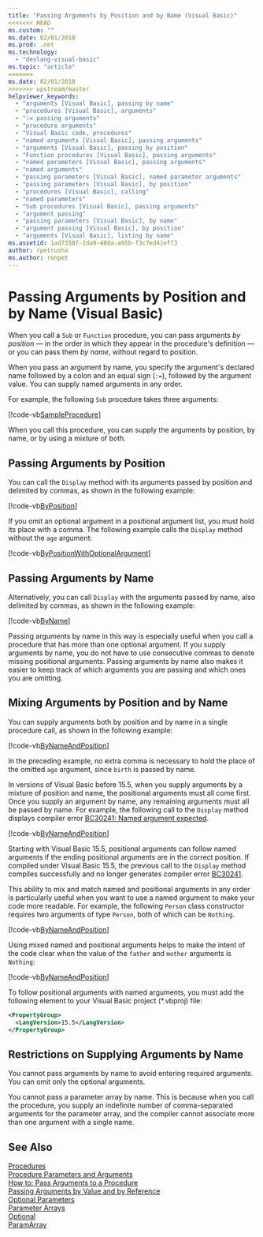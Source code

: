 ```yaml
---
title: "Passing Arguments by Position and by Name (Visual Basic)"
<<<<<<< HEAD
ms.custom: ""
ms.date: 02/01/2018
ms.prod: .net
ms.technology: 
  - "devlang-visual-basic"
ms.topic: "article"
=======
ms.date: 02/01/2018
>>>>>>> upstream/master
helpviewer_keywords: 
  - "arguments [Visual Basic], passing by name"
  - "procedures [Visual Basic], arguments"
  - ":= passing arguments"
  - "procedure arguments"
  - "Visual Basic code, procedures"
  - "named arguments [Visual Basic], passing arguments"
  - "arguments [Visual Basic], passing by position"
  - "Function procedures [Visual Basic], passing arguments"
  - "named parameters [Visual Basic], passing arguments"
  - "named arguments"
  - "passing parameters [Visual Basic], named parameter arguments"
  - "passing parameters [Visual Basic], by position"
  - "procedures [Visual Basic], calling"
  - "named parameters"
  - "Sub procedures [Visual Basic], passing arguments"
  - "argument passing"
  - "passing parameters [Visual Basic], by name"
  - "argument passing [Visual Basic], by position"
  - "arguments [Visual Basic], listing by name"
ms.assetid: 1ad7358f-1da9-48da-a95b-f3c7ed41eff3
author: rpetrusha
ms.author: ronpet
---
```

# Passing Arguments by Position and by Name (Visual Basic)
When you call a `Sub` or `Function` procedure, you can pass arguments *by position* — in the order in which they appear in the procedure's definition — or you can pass them *by name*, without regard to position.  
  
 When you pass an argument by name, you specify the argument's declared name followed by a colon and an equal sign (`:=`), followed by the argument value. You can supply named arguments in any order.  
  
 For example, the following `Sub` procedure takes three arguments:  
  
 [!code-vb[SampleProcedure](../../../../../samples/snippets/visualbasic/programming-guide/language-features/passing-named-arguments/module1.vb#1)]  
  
 When you call this procedure, you can supply the arguments by position, by name, or by using a mixture of both.  
  
## Passing Arguments by Position  
 You can call the `Display` method with its arguments passed by position and delimited by commas, as shown in the following example:  
  
[!code-vb[ByPosition](../../../../../samples/snippets/visualbasic/programming-guide/language-features/passing-named-arguments/module1.vb#2)] 
  
 If you omit an optional argument in a positional argument list, you must hold its place with a comma. The following example calls the `Display` method without the `age` argument:  
  
[!code-vb[ByPositionWithOptionalArgument](../../../../../samples/snippets/visualbasic/programming-guide/language-features/passing-named-arguments/module1.vb#3)] 
  
## Passing Arguments by Name  
 Alternatively, you can call `Display` with the arguments passed by name, also delimited by commas, as shown in the following example:  
  
[!code-vb[ByName](../../../../../samples/snippets/visualbasic/programming-guide/language-features/passing-named-arguments/module1.vb#4)] 

 Passing arguments by name in this way is especially useful when you call a procedure that has more than one optional argument. If you supply arguments by name, you do not have to use consecutive commas to denote missing positional arguments. Passing arguments by name also makes it easier to keep track of which arguments you are passing and which ones you are omitting.  
  
## Mixing Arguments by Position and by Name  

You can supply arguments both by position and by name in a single procedure call, as shown in the following example:  
  
[!code-vb[ByNameAndPosition](../../../../../samples/snippets/visualbasic/programming-guide/language-features/passing-named-arguments/module1.vb#5)] 
  
 In the preceding example, no extra comma is necessary to hold the place of the omitted `age` argument, since `birth` is passed by name.  
  
In versions of Visual Basic before 15.5, when you supply arguments by a mixture of position and name, the positional arguments must all come first. Once you supply an argument by name, any remaining arguments must all be passed by name.  For example, the following call to the `Display` method displays compiler error [BC30241: Named argument expected](../../../misc/bc30241.md).

[!code-vb[ByNameAndPosition](../../../../../samples/snippets/visualbasic/programming-guide/language-features/passing-named-arguments/module1.vb#6)] 

Starting with Visual Basic 15.5, positional arguments can follow named arguments if the ending positional arguments are in the correct position. If compiled under Visual Basic 15.5, the previous call to the `Display` method compiles successfully and no longer generates compiler error [BC30241](../../../misc/bc30241.md).  

This ability to mix and match named and positional arguments in any order is particularly useful when you want to use a named argument to make your code more readable. For example, the following `Person` class constructor requires two arguments of type `Person`, both of which can be `Nothing`. 

[!code-vb[ByNameAndPosition](../../../../../samples/snippets/visualbasic/programming-guide/language-features/passing-named-arguments/module1.vb#7)] 

Using mixed named and positional arguments helps to make the intent of the code clear when the value of the `father` and `mother` arguments is `Nothing`:

[!code-vb[ByNameAndPosition](../../../../../samples/snippets/visualbasic/programming-guide/language-features/passing-named-arguments/module1.vb#8)] 

To follow positional arguments with named arguments, you must add the following element to your Visual Basic project (\*.vbproj) file:

```xml
<PropertyGroup>
  <LangVersion>15.5</LangVersion>
</PropertyGroup>
```

## Restrictions on Supplying Arguments by Name  

You cannot pass arguments by name to avoid entering required arguments. You can omit only the optional arguments.  
  
You cannot pass a parameter array by name. This is because when you call the procedure, you supply an indefinite number of comma-separated arguments for the parameter array, and the compiler cannot associate more than one argument with a single name.  
  
## See Also  
 [Procedures](./index.md)  
 [Procedure Parameters and Arguments](./procedure-parameters-and-arguments.md)  
 [How to: Pass Arguments to a Procedure](./how-to-pass-arguments-to-a-procedure.md)  
 [Passing Arguments by Value and by Reference](./passing-arguments-by-value-and-by-reference.md)  
 [Optional Parameters](./optional-parameters.md)  
 [Parameter Arrays](./parameter-arrays.md)  
 [Optional](../../../../visual-basic/language-reference/modifiers/optional.md)  
 [ParamArray](../../../../visual-basic/language-reference/modifiers/paramarray.md)
